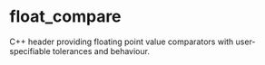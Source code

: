 # float_compare
C++ header providing floating point value comparators with user-specifiable tolerances and behaviour.
